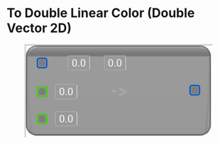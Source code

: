 # To Double Linear Color (Double Vector 2D)

<figure><img src="To_Double_Linear_Color_(Double_Vector_2D).png"></figure>